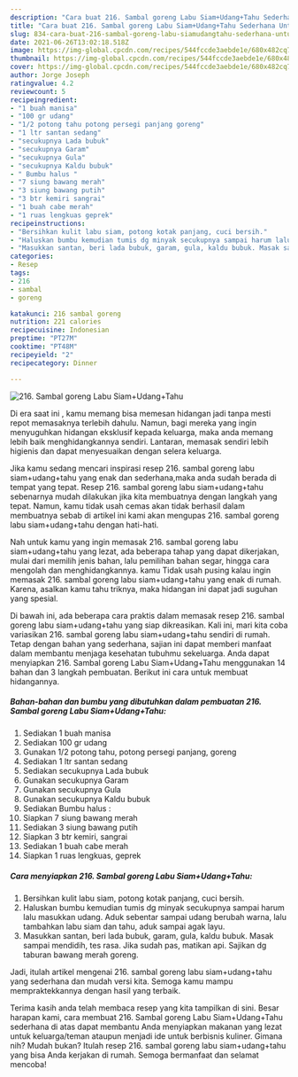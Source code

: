 ```yaml
---
description: "Cara buat 216. Sambal goreng Labu Siam+Udang+Tahu Sederhana Untuk Jualan"
title: "Cara buat 216. Sambal goreng Labu Siam+Udang+Tahu Sederhana Untuk Jualan"
slug: 834-cara-buat-216-sambal-goreng-labu-siamudangtahu-sederhana-untuk-jualan
date: 2021-06-26T13:02:18.518Z
image: https://img-global.cpcdn.com/recipes/544fccde3aebde1e/680x482cq70/216-sambal-goreng-labu-siamudangtahu-foto-resep-utama.jpg
thumbnail: https://img-global.cpcdn.com/recipes/544fccde3aebde1e/680x482cq70/216-sambal-goreng-labu-siamudangtahu-foto-resep-utama.jpg
cover: https://img-global.cpcdn.com/recipes/544fccde3aebde1e/680x482cq70/216-sambal-goreng-labu-siamudangtahu-foto-resep-utama.jpg
author: Jorge Joseph
ratingvalue: 4.2
reviewcount: 5
recipeingredient:
- "1 buah manisa"
- "100 gr udang"
- "1/2 potong tahu potong persegi panjang goreng"
- "1 ltr santan sedang"
- "secukupnya Lada bubuk"
- "secukupnya Garam"
- "secukupnya Gula"
- "secukupnya Kaldu bubuk"
- " Bumbu halus "
- "7 siung bawang merah"
- "3 siung bawang putih"
- "3 btr kemiri sangrai"
- "1 buah cabe merah"
- "1 ruas lengkuas geprek"
recipeinstructions:
- "Bersihkan kulit labu siam, potong kotak panjang, cuci bersih."
- "Haluskan bumbu kemudian tumis dg minyak secukupnya sampai harum lalu masukkan udang. Aduk sebentar sampai udang berubah warna, lalu tambahkan labu siam dan tahu, aduk sampai agak layu."
- "Masukkan santan, beri lada bubuk, garam, gula, kaldu bubuk. Masak sampai mendidih, tes rasa. Jika sudah pas, matikan api. Sajikan dg taburan bawang merah goreng."
categories:
- Resep
tags:
- 216
- sambal
- goreng

katakunci: 216 sambal goreng 
nutrition: 221 calories
recipecuisine: Indonesian
preptime: "PT27M"
cooktime: "PT48M"
recipeyield: "2"
recipecategory: Dinner

---
```



![216. Sambal goreng Labu Siam+Udang+Tahu](https://img-global.cpcdn.com/recipes/544fccde3aebde1e/680x482cq70/216-sambal-goreng-labu-siamudangtahu-foto-resep-utama.jpg)

Di era  saat ini , kamu memang bisa memesan hidangan jadi tanpa mesti repot memasaknya terlebih dahulu. Namun, bagi mereka yang ingin menyuguhkan hidangan eksklusif kepada keluarga, maka anda memang lebih baik menghidangkannya sendiri. Lantaran, memasak sendiri lebih higienis dan dapat menyesuaikan dengan selera keluarga.

Jika kamu sedang mencari inspirasi resep 216. sambal goreng labu siam+udang+tahu yang enak dan sederhana,maka anda sudah berada di tempat yang tepat. Resep 216. sambal goreng labu siam+udang+tahu  sebenarnya mudah dilakukan jika kita membuatnya dengan langkah yang tepat. Namun, kamu tidak usah cemas akan tidak berhasil dalam membuatnya 
sebab di artikel ini kami akan mengupas 216. sambal goreng labu siam+udang+tahu dengan hati-hati.  



Nah untuk kamu yang ingin memasak 216. sambal goreng labu siam+udang+tahu yang lezat, ada beberapa tahap yang dapat dikerjakan, mulai dari memilih jenis bahan, lalu pemilihan bahan segar, hingga cara mengolah dan menghidangkannya. kamu Tidak usah pusing kalau ingin memasak 216. sambal goreng labu siam+udang+tahu yang enak di rumah. Karena, asalkan kamu  tahu triknya, maka hidangan ini dapat jadi suguhan yang spesial.

Di bawah ini, ada beberapa cara praktis  dalam memasak resep 216. sambal goreng labu siam+udang+tahu yang siap dikreasikan. Kali ini, mari kita coba variasikan 216. sambal goreng labu siam+udang+tahu sendiri di rumah. Tetap dengan bahan yang sederhana, sajian ini dapat memberi manfaat dalam membantu menjaga kesehatan tubuhmu sekeluarga. Anda dapat menyiapkan 216. Sambal goreng Labu Siam+Udang+Tahu menggunakan 14 bahan dan 3 langkah pembuatan. Berikut ini cara untuk membuat hidangannya.

<!--inarticleads1-->

##### Bahan-bahan dan bumbu yang dibutuhkan dalam pembuatan 216. Sambal goreng Labu Siam+Udang+Tahu:

1. Sediakan 1 buah manisa
1. Sediakan 100 gr udang
1. Gunakan 1/2 potong tahu, potong persegi panjang, goreng
1. Sediakan 1 ltr santan sedang
1. Sediakan secukupnya Lada bubuk
1. Gunakan secukupnya Garam
1. Gunakan secukupnya Gula
1. Gunakan secukupnya Kaldu bubuk
1. Sediakan  Bumbu halus :
1. Siapkan 7 siung bawang merah
1. Sediakan 3 siung bawang putih
1. Siapkan 3 btr kemiri, sangrai
1. Sediakan 1 buah cabe merah
1. Siapkan 1 ruas lengkuas, geprek




<!--inarticleads2-->

##### Cara menyiapkan 216. Sambal goreng Labu Siam+Udang+Tahu:

1. Bersihkan kulit labu siam, potong kotak panjang, cuci bersih.
1. Haluskan bumbu kemudian tumis dg minyak secukupnya sampai harum lalu masukkan udang. Aduk sebentar sampai udang berubah warna, lalu tambahkan labu siam dan tahu, aduk sampai agak layu.
1. Masukkan santan, beri lada bubuk, garam, gula, kaldu bubuk. Masak sampai mendidih, tes rasa. Jika sudah pas, matikan api. Sajikan dg taburan bawang merah goreng.




Jadi, itulah artikel mengenai  216. sambal goreng labu siam+udang+tahu  yang sederhana dan mudah versi kita. Semoga kamu mampu mempraktekkannya dengan hasil yang terbaik. 

Terima kasih anda telah membaca resep yang kita tampilkan di sini. Besar harapan kami, cara membuat  216. Sambal goreng Labu Siam+Udang+Tahu sederhana di atas dapat membantu Anda menyiapkan makanan yang lezat untuk keluarga/teman ataupun menjadi ide untuk berbisnis kuliner. Gimana nih? Mudah bukan? Itulah resep 216. sambal goreng labu siam+udang+tahu yang bisa Anda kerjakan di rumah. Semoga bermanfaat dan selamat mencoba!

